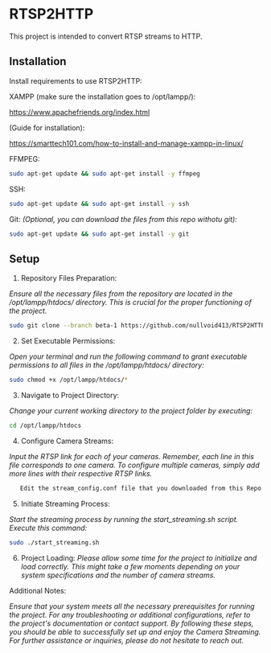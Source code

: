 # RTSP2HTTP
This project is intended to convert RTSP streams to HTTP.






## Installation

Install requirements to use RTSP2HTTP:

XAMPP (make sure the installation goes to /opt/lampp/):

https://www.apachefriends.org/index.html

(Guide for installation):

https://smarttech101.com/how-to-install-and-manage-xampp-in-linux/


FFMPEG:
```bash
sudo apt-get update && sudo apt-get install -y ffmpeg
```

SSH:
```bash
sudo apt-get update && sudo apt-get install -y ssh
```
Git:
*(Optional, you can download the files from this repo withotu git):*
```bash
sudo apt-get update && sudo apt-get install -y git
```
## Setup

1. Repository Files Preparation:

*Ensure all the necessary files from the repository are located in the /opt/lampp/htdocs/ directory. This is crucial for the proper functioning of the project.*

```bash
sudo git clone --branch beta-1 https://github.com/nullvoid413/RTSP2HTTP /opt/lampp/htdocs/
```

2. Set Executable Permissions:

*Open your terminal and run the following command to grant executable permissions to all files in the /opt/lampp/htdocs/ directory:*
```bash
sudo chmod +x /opt/lampp/htdocs/*
```

3. Navigate to Project Directory:

*Change your current working directory to the project folder by executing:*
```bash
cd /opt/lampp/htdocs
```

4. Configure Camera Streams:

*Input the RTSP link for each of your cameras. Remember, each line in this file corresponds to one camera. To configure multiple cameras, simply add more lines with their respective RTSP links.*
```bash
   Edit the stream_config.conf file that you downloaded from this Repo which is located in /opt/lampp/htdocs/ directory. 
```

5. Initiate Streaming Process:

*Start the streaming process by running the start_streaming.sh script. Execute this command:*
```bash
sudo ./start_streaming.sh
```

6. Project Loading:
*Please allow some time for the project to initialize and load correctly. This might take a few moments depending on your system specifications and the number of camera streams.*

Additional Notes:

*Ensure that your system meets all the necessary prerequisites for running the project.
For any troubleshooting or additional configurations, refer to the project's documentation or contact support.
By following these steps, you should be able to successfully set up and enjoy the Camera Streaming.
For further assistance or inquiries, please do not hesitate to reach out.*



